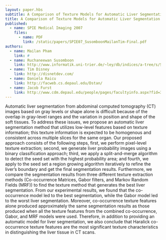 ```yaml
---
layout: paper.hbs
subtitle: A Comparison of Texture Models for Automatic Liver Segmentation
title: A Comparison of Texture Models for Automatic Liver Segmentation
published:
  - name: SPIE Medical Imaging 2007
    files:
      - name: PDF
        link: /static/papers/SPIE07_SusomboonMailanTim-Final.pdf
authors:
  - name: Mailan Pham
    link: #
  - name: Ruchaneewan Susomboon
    link: http://www.informatik.uni-trier.de/~ley/db/indices/a-tree/s/Susomboon:Ruchaneewan.html
  - name: Tim Disney
    link: http://disnetdev.com/
  - name: Daniela Raicu
    link: http://facweb.cs.depaul.edu/Dstan/
  - name: Jacob Furst
    link: http://www.cdm.depaul.edu/people/pages/facultyinfo.aspx?fid=365
---
```

Automatic liver segmentation from abdominal computed tomography (CT) images based on gray levels or shape alone is
difficult because of the overlap in gray-level ranges and the variation in position and shape of the soft tissues. To address
these issues, we propose an automatic liver segmentation method that utilizes low-level features based on texture
information; this texture information is expected to be homogenous and consistent across multiple slices for the same organ.
Our proposed approach consists of the following steps, first, we perform pixel-level texture extraction; second, we generate
liver probability images using a binary classification approach; third, we apply a split-and-merge algorithm to detect the seed
set with the highest probability area; and fourth, we apply to the seed set a region growing algorithm iteratively to refine the
liver’s boundary and get the final segmentation results. Furthermore, we compare the segmentation results from three
different texture extraction methods (Co-occurrence Matrices, Gabor filters, and Markov Random Fields (MRF)) to find the
texture method that generates the best liver segmentation. From our experimental results, we found that the co-occurrence
model led to the best segmentation, while the Gabor model led to the worst liver segmentation. Moreover, co-occurrence
texture features alone produced approximately the same segmentation results as those produced when all the texture features
from the combined co-occurrence, Gabor, and MRF models were used. Therefore, in addition to providing an automatic
model for liver segmentation, we also conclude that Haralick co-occurrence texture features are the most significant texture
characteristics in distinguishing the liver tissue in CT scans.

